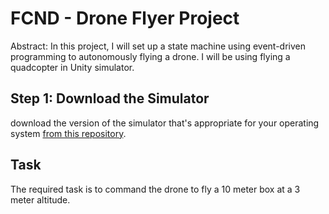 # FCND - Drone Flyer Project
Abstract: In this project, I will set up a state machine using event-driven programming to autonomously flying a drone. I will be using flying a quadcopter in Unity simulator. 
## Step 1: Download the Simulator
download the version of the simulator that's appropriate for your operating system [from this repository](https://github.com/udacity/FCND-Simulator-Releases/releases).

## Task
The required task is to command the drone to fly a 10 meter box at a 3 meter altitude. 



